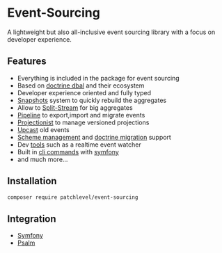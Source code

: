 # Event-Sourcing

A lightweight but also all-inclusive event sourcing library with a focus on developer experience.

## Features

* Everything is included in the package for event sourcing
* Based on [doctrine dbal](https://github.com/doctrine/dbal) and their ecosystem
* Developer experience oriented and fully typed
* [Snapshots](snapshots.md) system to quickly rebuild the aggregates
* Allow to [Split-Stream](split_stream.md) for big aggregates
* [Pipeline](pipeline.md) to export,import and migrate events
* [Projectionist](projectionist.md) to manage versioned projections
* [Upcast](upcasting.md) old events
* [Scheme management](store.md) and [doctrine migration](migration.md) support
* Dev [tools](watch_server.md) such as a realtime event watcher
* Built in [cli commands](cli.md) with [symfony](https://symfony.com/)
* and much more...

## Installation

```bash
composer require patchlevel/event-sourcing
```

## Integration

* [Symfony](https://github.com/patchlevel/event-sourcing-bundle)
* [Psalm](https://github.com/patchlevel/event-sourcing-psalm-plugin)
